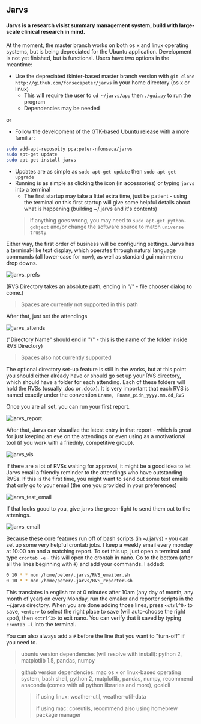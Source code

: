 ## Jarvs

#### Jarvs is a research visist summary management system, build with large-scale clinical research in mind.

At the moment, the master branch works on both os x and linux operating systems, but is being depreciated for the Ubuntu application. Development is not yet finished, but is functional. Users have two options in the meantime:
* Use the depreciated tkinter-based master branch version with `git clone http://github.com/fonsecapeter/jarvs` in your home directory (os x or linux)
  * This will require the user to `cd ~/jarvs/app` then `./gui.py` to run the program
  * Dependencies may be needed

or

* Follow the development of the GTK-based [Ubuntu release](http://launchpad.net/jarvs) with a more familiar:
```bash
sudo add-apt-reposoity ppa:peter-nfonseca/jarvs
sudo apt-get update
sudo apt-get install jarvs
```
  * Updates are as simple as `sudo apt-get update` then `sudo apt-get upgrade`
  * Running is as simple as clicking the icon (in accessories) or typing `jarvs` into a terminal
    * The first startup may take a littel extra time, just be patient - using the terminal on this first startup will give some helpful details about what is happening (building ~/.jarvs and it's contents)
    > if anything goes wrong, you may need to `sudo apt-get python-gobject` and/or change the software source to match `universe trusty`

Either way, the first order of business will be configuring settings. Jarvs has a terminal-like text display, which operates through natural language commands (all lower-case for now), as well as standard gui main-menu drop downs.

![jarvs_prefs](docs/jarvs_prefs.png)

(RVS Directory takes an absolute path, ending in "/" - file chooser dialog to come.)
> Spaces are currently not supported in this path

After that, just set the attendings

![jarvs_attends](docs/jarvs_attends.png)

("Directory Name" should end in "/" - this is the name of the folder inside RVS Directory)
> Spaces also not currently supported

The optional directory set-up feature is still in the works, but at this point you should either already have or should go set up your RVS directory, which should have a folder for each attending. Each of these folders will hold the RVSs (usually .doc or .docx). It is very important that each RVS is named exactly under the convention `Lname, Fname_pidn_yyyy.mm.dd_RVS`

Once you are all set, you can run your first report.

![jarvs_report](docs/jarvs_report.png)

After that, Jarvs can visualize the latest entry in that report - which is great for just keeping an eye on the attendings or even using as a motivational tool (if you work with a friednly, competitive group).

![jarvs_vis](docs/jarvs_vis.png)

If there are a lot of RVSs waiting for approval, it might be a good idea to let Jarvs email a friendly reminder to the attendings who have outstanding RVSs. If this is the first time, you might want to send out some test emails that only go to your email (the one you provided in your preferences)

![jarvs_test_email](docs/jarvs_test_email.png)

If that looks good to you, give jarvs the green-light to send them out to the attenings.

![jarvs_email](docs/jarvs_email.png)

Because these core features run off of bash scripts (in ~/.jarvs) - you can set up some very helpful crontab jobs. I keep a weekly email every monday at 10:00 am and a matching report. To set this up, just open a terminal and type `crontab -e` - this will open the crontab in nano. Go to the bottom (after all the lines beginning with `#`) and add your commands. I added:
```bash
0 10 * * mon /home/peter/.jarvs/RVS_emailer.sh
0 10 * * mon /home/peter/.jarvs/RVS_reporter.sh
```

This translates in english to: at 0 minutes after 10am (any day of month, any month of year) on every Monday, run the emailer and reporter scripts in the ~/.jarvs directory. When you are done adding those lines, press `<ctrl^O>` to save, `<enter>` to select the right place to save (will auto-choose the right spot), then `<ctrl^X>` to exit nano. You can verify that it saved by typing `crontab -l` into the terminal.

You can also always add a `#` before the line that you want to "turn-off" if you need to.

> ubuntu version dependencies (will resolve with install): python 2, matplotlib 1.5, pandas, numpy

> github version dependencies:
mac os x or linux-based operating system, bash shell, python 2, matplotlib, pandas, numpy, recommend  anaconda (comes with all python libraries and more), gcalcli
>> if using linux: weather-util, weather-util-data
>>
>> if using mac: coreutils, recommend also using homebrew package manager
